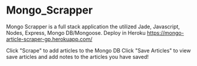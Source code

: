 # Mongo_Scrapper

Mongo Scrapper is a full stack application the utilized Jade, Javascript, Nodes, Express, Mongo DB/Mongoose.
Deploy in Heroku https://mongo-article-scraper-gp.herokuapp.com/

Click "Scrape" to add articles to the Mongo DB
Click "Save Articles" to view save articles and add notes to the articles you have saved!
